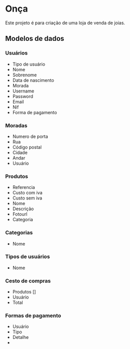 # Onça
Este projeto é para criação de uma loja de venda de joias. 

## Modelos de dados

### Usuários
- Tipo de usuário
- Nome
- Sobrenome
- Data de nascimento
- Morada
- Username
- Password
- Email
- Nif
- Forma de pagamento

### Moradas
- Numero de porta
- Rua
- Código postal
- Cidade
- Andar
- Usuário

### Produtos
- Referencia
- Custo com iva
- Custo sem iva
- Nome
- Descrição
- Fotourl
- Categoria

### Categorias
- Nome

### Tipos de usuários
- Nome

### Cesto de compras
- Produtos []
- Usuário
- Total

### Formas de pagamento
- Usuário
- Tipo
- Detalhe
- 
